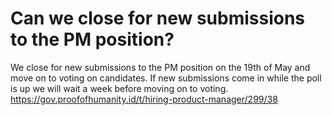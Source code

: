 # Can we close for new submissions to the PM position?
We close for new submissions to the PM position on the 19th of May and move on to voting on candidates. If new submissions come in while the poll is up we will wait a week before moving on to voting. https://gov.proofofhumanity.id/t/hiring-product-manager/299/38
